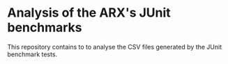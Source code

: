 Analysis of the ARX's JUnit benchmarks
====

This repository contains to to analyse the CSV files generated by the JUnit benchmark tests.
